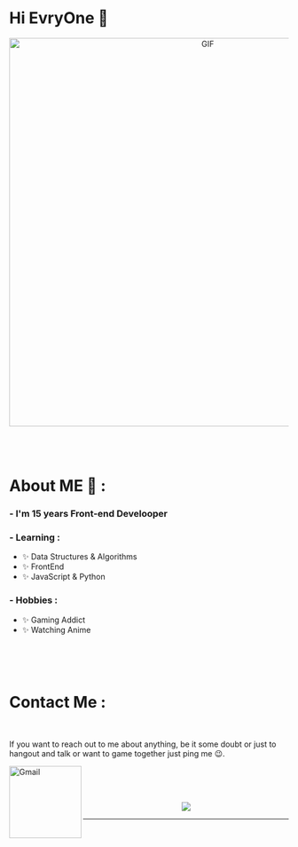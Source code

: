 # Hi EvryOne 👋

<div align="center">
<img hight="300" width="700" alt="GIF" align="center" src="[(https://tenor.com/view/hi-there-gif-24028235)](https://tenor.com/view/hi-there-gif-24028235)">
</div>

</br>
</br>
</br>


# About ME 💬 :

### - I'm 15 years Front-end Develooper


### - Learning :
- ✨ Data Structures & Algorithms
- ✨ FrontEnd
- ✨ JavaScript & Python

### - Hobbies : 
- ✨ Gaming Addict
- ✨ Watching Anime


</br>
</br>
</br>





# Contact Me :

<p>
 </br>


If you want to reach out to me about anything, be it some doubt or just to hangout and talk or want to game together just ping me 😉.

<a href="mailto:max1mkasss.mail@gmail.com">
 <img align="left" alt="Gmail" width="130" hight="100" src="https://github.com/Xx-Ashutosh-xX/Xx-Ashutosh-xX/blob/master/assets/icons/gmail.png" />
</a>
</br>
</br>
</br>
</a>



<p align="center" >  
<img  src="[https://github-readme-stats.vercel.app/api?username=Xx-Ashutosh-xX&&show_icons=true&theme=radical](https://tenor.com/view/coding-typing-pc-laptop-power-gif-21599707)"/>
  </p>

*************
